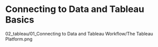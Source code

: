 # Connecting to Data and Tableau Basics

02_tableau/01_Connecting to Data and Tableau Workflow/The Tableau Platform.png
